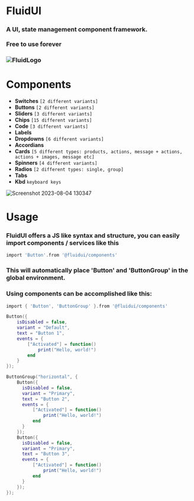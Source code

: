 # FluidUI
<h3>A UI, state management component framework. <br/><br/>Free to use forever<h3>

![FluidLogo](https://github.com/petxmr/fluidui/assets/111649405/f04f90cb-f3bf-42d0-a273-1c7a1f264c6e)

# Components

* **Switches** `[2 different variants]`
* **Buttons**  `[2 different variants]`
* **Sliders** `[3 different variants]`
* **Chips**    `[15 different variants]`
* **Code**     `[3 different variants]`
* **Labels**
* **Dropdowns** `[6 different variants]`
* **Accordians**
* **Cards** `[5 different types: products, actions, message + actions, actions + images, message etc]`
* **Spinners** `[4 different variants]`
* **Radios** `[2 different types: single, group]`
* **Tabs**
* **Kbd** `keyboard keys`

![Screenshot 2023-08-04 130347](https://github.com/cabingory/fluidui/assets/111649405/39909574-8ddb-4a62-baf0-e6b0a013080e)

# Usage

<h3>FluidUI offers a JS like syntax and structure, you can easily import components / services like this</h3>

```lua
import 'Button'.from '@fluidui/components'
```

<h3>This will automatically place 'Button' and 'ButtonGroup' in the global environment.</h3>

<h3>Using components can be accomplished like this:</h3>

```lua
import { 'Button', 'ButtonGroup' }.from '@fluidui/components'

Button({
    isDisabled = false,
    variant = "Default",
    text = "Button 1",
    events = {
        ["Activated"] = function() 
            print("Hello, world!")
        end
    }
});

ButtonGroup("horizontal", {
    Button({
      isDisabled = false,
      variant = "Primary",
      text = "Button 2",
      events = {
          ["Activated"] = function() 
              print("Hello, world!")
          end
      }
    });
    Button({
      isDisabled = false,
      variant = "Primary",
      text = "Button 3",
      events = {
          ["Activated"] = function() 
              print("Hello, world!")
          end
      }
    });
});
```
